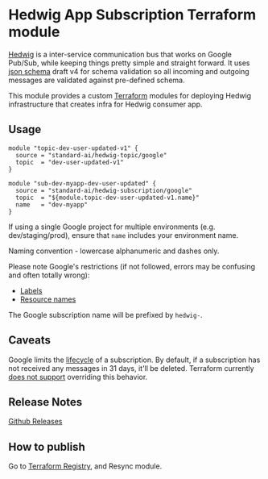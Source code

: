 Hedwig App Subscription Terraform module
========================================

[Hedwig](https://github.com/Automatic/hedwig) is a inter-service communication bus that works on Google Pub/Sub, while keeping things pretty simple and
straight forward. It uses [json schema](http://json-schema.org/) draft v4 for schema validation so all incoming
and outgoing messages are validated against pre-defined schema.

This module provides a custom [Terraform](https://www.terraform.io/) modules for deploying Hedwig infrastructure that
creates infra for Hedwig consumer app.

## Usage

```hcl
module "topic-dev-user-updated-v1" {
  source = "standard-ai/hedwig-topic/google"
  topic  = "dev-user-updated-v1"
}

module "sub-dev-myapp-dev-user-updated" {
  source = "standard-ai/hedwig-subscription/google"
  topic  = "${module.topic-dev-user-updated-v1.name}"
  name   = "dev-myapp"
}
```

If using a single Google project for multiple environments (e.g. dev/staging/prod), ensure that `name` includes your 
environment name.

Naming convention - lowercase alphanumeric and dashes only.

Please note Google's restrictions (if not followed, errors may be confusing and often totally wrong):
- [Labels](https://cloud.google.com/pubsub/docs/labels#requirements)
- [Resource names](https://cloud.google.com/pubsub/docs/admin#resource_names) 

The Google subscription name will be prefixed by `hedwig-`.

## Caveats

Google limits the [lifecycle](https://cloud.google.com/pubsub/docs/subscriber#lifecycle) of a subscription. By default, if a subscription
has not received any messages in 31 days, it'll be deleted. Terraform currently [does not support](https://github.com/terraform-providers/terraform-provider-google/issues/2507) 
overriding this behavior.  

## Release Notes

[Github Releases](https://github.com/standard-ai/terraform-google-hedwig-subscription/releases)

## How to publish

Go to [Terraform Registry](https://registry.terraform.io/modules/standard-ai/hedwig-subscription/google), and 
Resync module.
